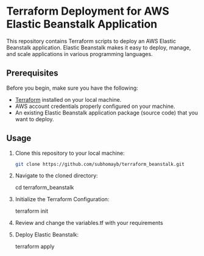 # Terraform Deployment for AWS Elastic Beanstalk Application

This repository contains Terraform scripts to deploy an AWS Elastic Beanstalk application. Elastic Beanstalk makes it easy to deploy, manage, and scale applications in various programming languages.

## Prerequisites

Before you begin, make sure you have the following:

- [Terraform](https://www.terraform.io/downloads.html) installed on your local machine.
- AWS account credentials properly configured on your machine.
- An existing Elastic Beanstalk application package (source code) that you want to deploy.

## Usage

1. Clone this repository to your local machine:

   ```bash
   git clone https://github.com/subhomayb/terraform_beanstalk.git

2. Navigate to the cloned directory:
   
   cd terraform_beanstalk

4. Initialize the Terraform Configuration:
   
   terraform init

6. Review and change the variables.tf with your requirements

7. Deploy Elastic Beanstalk:
   
   terraform apply
